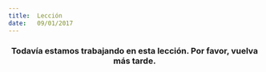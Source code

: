 ```yaml
---
title:  Lección
date:   09/01/2017
---
```


### <center>Todavía estamos trabajando en esta lección. Por favor, vuelva más tarde.</center>